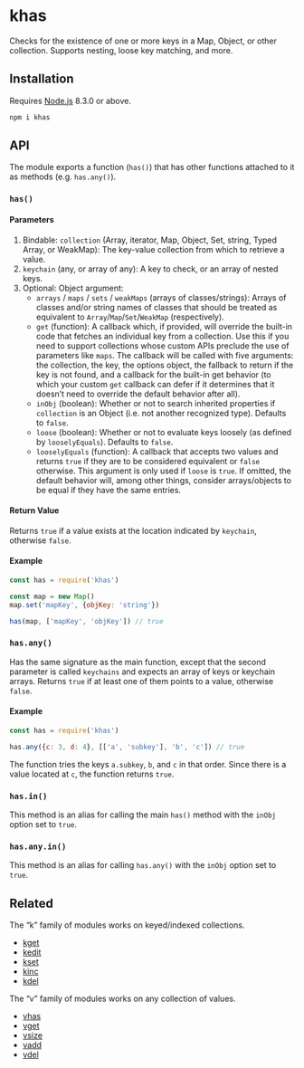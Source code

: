 # khas

Checks for the existence of one or more keys in a Map, Object, or other collection. Supports nesting, loose key matching, and more.

## Installation

Requires [Node.js](https://nodejs.org/) 8.3.0 or above.

```bash
npm i khas
```

## API

The module exports a function (`has()`) that has other functions attached to it as methods (e.g. `has.any()`).

### `has()`

#### Parameters

1. Bindable: `collection` (Array, iterator, Map, Object, Set, string, Typed Array, or WeakMap): The key-value collection from which to retrieve a value.
2. `keychain` (any, or array of any): A key to check, or an array of nested keys.
3. Optional: Object argument:
    * `arrays` / `maps` / `sets` / `weakMaps` (arrays of classes/strings): Arrays of classes and/or string names of classes that should be treated as equivalent to `Array`/`Map`/`Set`/`WeakMap` (respectively).
    * `get` (function): A callback which, if provided, will override the built-in code that fetches an individual key from a collection. Use this if you need to support collections whose custom APIs preclude the use of parameters like `maps`. The callback will be called with five arguments: the collection, the key, the options object, the fallback to return if the key is not found, and a callback for the built-in get behavior (to which your custom `get` callback can defer if it determines that it doesn’t need to override the default behavior after all).
    * `inObj` (boolean): Whether or not to search inherited properties if `collection` is an Object (i.e. not another recognized type). Defaults to `false`.
    * `loose` (boolean): Whether or not to evaluate keys loosely (as defined by `looselyEquals`). Defaults to `false`.
    * `looselyEquals` (function): A callback that accepts two values and returns `true` if they are to be considered equivalent or `false` otherwise. This argument is only used if `loose` is `true`. If omitted, the default behavior will, among other things, consider arrays/objects to be equal if they have the same entries.

#### Return Value

Returns `true` if a value exists at the location indicated by `keychain`, otherwise `false`.

#### Example

```javascript
const has = require('khas')

const map = new Map()
map.set('mapKey', {objKey: 'string'})

has(map, ['mapKey', 'objKey']) // true
```

### `has.any()`

Has the same signature as the main function, except that the second parameter is called `keychains` and expects an array of keys or keychain arrays. Returns `true` if at least one of them points to a value, otherwise `false`.

#### Example

```javascript
const has = require('khas')

has.any({c: 3, d: 4}, [['a', 'subkey'], 'b', 'c']) // true
```

The function tries the keys `a.subkey`, `b`, and `c` in that order. Since there is a value located at `c`, the function returns `true`.

### `has.in()`

This method is an alias for calling the main `has()` method with the `inObj` option set to `true`.

### `has.any.in()`

This method is an alias for calling `has.any()` with the `inObj` option set to `true`.

## Related

The “k” family of modules works on keyed/indexed collections.

* [kget](https://github.com/lamansky/kget)
* [kedit](https://github.com/lamansky/kedit)
* [kset](https://github.com/lamansky/kset)
* [kinc](https://github.com/lamansky/kinc)
* [kdel](https://github.com/lamansky/kdel)

The “v” family of modules works on any collection of values.

* [vhas](https://github.com/lamansky/vhas)
* [vget](https://github.com/lamansky/vget)
* [vsize](https://github.com/lamansky/vsize)
* [vadd](https://github.com/lamansky/vadd)
* [vdel](https://github.com/lamansky/vdel)
